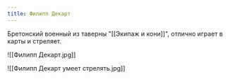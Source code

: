 ```yaml
---
title: Филипп Декарт
---
```

Бретонский военный из таверны "[[Экипаж и кони]]", отлично играет в карты и стреляет.

![[Филипп Декарт.jpg]]

![[Филипп Декарт умеет стрелять.jpg]]